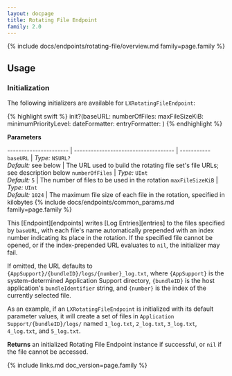 ```yaml
---
layout: docpage
title: Rotating File Endpoint
family: 2.0
---
```


{% include docs/endpoints/rotating-file/overview.md family=page.family %}

## Usage

### Initialization

The following initializers are available for `LXRotatingFileEndpoint`:

{% highlight swift %}
init?(baseURL: numberOfFiles: maxFileSizeKiB: minimumPriorityLevel: dateFormatter: entryFormatter: )
{% endhighlight %}

**Parameters**

---------------------- | ------------------------------------ | -----------
`baseURL`        | _Type:_ `NSURL?` <br> _Default:_ see below | The URL used to build the rotating file set's file URLs; see description below
`numberOfFiles`  | _Type:_ `UInt` <br> _Default:_ `5`         | The number of files to be used in the rotation
`maxFileSizeKiB` | _Type:_ `UInt` <br> _Default:_ `1024`      | The maximum file size of each file in the rotation, specified in kilobytes
{% include docs/endpoints/common_params.md family=page.family %}

This [Endpoint][endpoints] writes [Log Entries][entries] to the files specified by `baseURL`, with each file's name automatically prepended with an index number indicating its place in the rotation. If the specified file cannot be opened, or if the index-prepended URL evaluates to `nil`, the initializer may fail.

If omitted, the URL defaults to `{AppSupport}/{bundleID}/logs/{number}_log.txt`, where `{AppSupport}` is the system-determined Application Support directory, `{bundleID}` is the host application's `bundleIdentifier` string, and `{number}` is the index of the currently selected file.

As an example, if an `LXRotatingFileEndpoint` is initialized with its default parameter values, it will create a set of files in `Application Support/{bundleID}/logs/` named `1_log.txt`, `2_log.txt`, `3_log.txt`, `4_log.txt`, and `5_log.txt`.

**Returns** an initialized Rotating File Endpoint instance if successful, or `nil` if the file cannot be accessed.


{% include links.md doc_version=page.family %}
